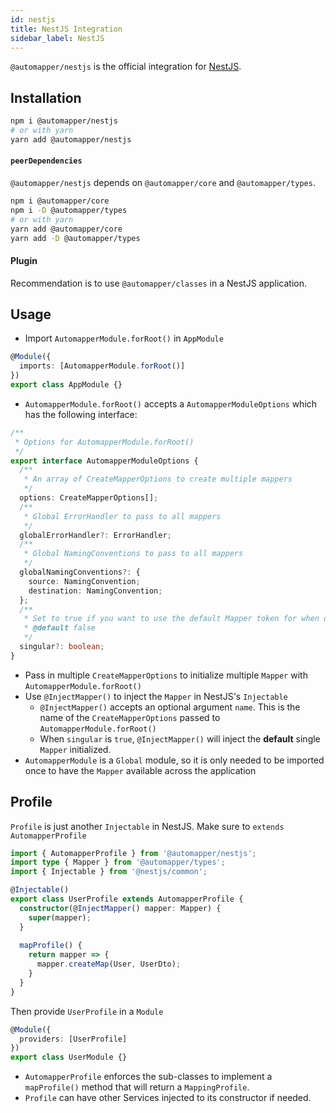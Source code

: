 ```yaml
---
id: nestjs
title: NestJS Integration
sidebar_label: NestJS
---
```


`@automapper/nestjs` is the official integration for [NestJS](https://nestjs.com). 

## Installation

```bash
npm i @automapper/nestjs
# or with yarn
yarn add @automapper/nestjs
```

#### `peerDependencies`

`@automapper/nestjs` depends on `@automapper/core` and `@automapper/types`.

```bash
npm i @automapper/core
npm i -D @automapper/types
# or with yarn
yarn add @automapper/core
yarn add -D @automapper/types
```

#### Plugin

Recommendation is to use `@automapper/classes` in a NestJS application.

## Usage

- Import `AutomapperModule.forRoot()` in `AppModule`

```ts
@Module({
  imports: [AutomapperModule.forRoot()]
})
export class AppModule {}
```

- `AutomapperModule.forRoot()` accepts a `AutomapperModuleOptions` which has the following interface:

```ts
/**
 * Options for AutomapperModule.forRoot()
 */
export interface AutomapperModuleOptions {
  /**
   * An array of CreateMapperOptions to create multiple mappers
   */
  options: CreateMapperOptions[];
  /**
   * Global ErrorHandler to pass to all mappers
   */
  globalErrorHandler?: ErrorHandler;
  /**
   * Global NamingConventions to pass to all mappers
   */
  globalNamingConventions?: {
    source: NamingConvention;
    destination: NamingConvention;
  };
  /**
   * Set to true if you want to use the default Mapper token for when only one mapper is setup with forRoot
   * @default false
   */
  singular?: boolean;
}
```

- Pass in multiple `CreateMapperOptions` to initialize multiple `Mapper` with `AutomapperModule.forRoot()`
- Use `@InjectMapper()` to inject the `Mapper` in NestJS's `Injectable`
  - `@InjectMapper()` accepts an optional argument `name`. This is the name of the `CreateMapperOptions` passed to `AutomapperModule.forRoot()`
  - When `singular` is `true`, `@InjectMapper()` will inject the **default** single `Mapper` initialized.
- `AutomapperModule` is a `Global` module, so it is only needed to be imported once to have the `Mapper` available across the application 

## Profile

`Profile` is just another `Injectable` in NestJS. Make sure to `extends AutomapperProfile`

```ts
import { AutomapperProfile } from '@automapper/nestjs';
import type { Mapper } from '@automapper/types';
import { Injectable } from '@nestjs/common';

@Injectable()
export class UserProfile extends AutomapperProfile {
  constructor(@InjectMapper() mapper: Mapper) {
    super(mapper);
  }
  
  mapProfile() {
    return mapper => {
      mapper.createMap(User, UserDto);
    }
  }
}
```

Then provide `UserProfile` in a `Module`

```ts
@Module({
  providers: [UserProfile]
})
export class UserModule {}
```

- `AutomapperProfile` enforces the sub-classes to implement a `mapProfile()` method that will return a `MappingProfile`.
- `Profile` can have other Services injected to its constructor if needed.
